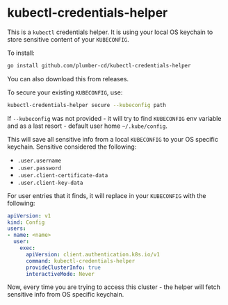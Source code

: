 # kubectl-credentials-helper

This is a `kubectl` credentials helper. It is using your local OS keychain to store sensitive content of your `KUBECONFIG`.

To install:

```bash
go install github.com/plumber-cd/kubectl-credentials-helper
```

You can also download this from releases.

To secure your existing `KUBECONFIG`, use:

```bash
kubectl-credentials-helper secure --kubeconfig path
```

If `--kubeconfig` was not provided - it will try to find `KUBECONFIG` env variable and as a last resort - default user home `~/.kube/config`.

This will save all sensitive info from a local `KUBECONFIG` to your OS specific keychain. Sensitive considered the following:

- `.user.username`
- `.user.password`
- `.user.client-certificate-data`
- `.user.client-key-data`

For user entries that it finds, it will replace in your `KUBECONFIG` with the following:

```yaml
apiVersion: v1
kind: Config
users:
- name: <name>
  user:
    exec:
      apiVersion: client.authentication.k8s.io/v1
      command: kubectl-credentials-helper
      provideClusterInfo: true
      interactiveMode: Never
```

Now, every time you are trying to access this cluster - the helper will fetch sensitive info from OS specific keychain.

